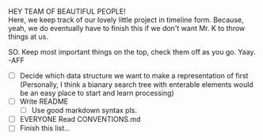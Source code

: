 HEY TEAM OF BEAUTIFUL PEOPLE!  
Here, we keep track of our lovely little project in timeline form. Because, yeah, we do eventually have to finish this if we don't want Mr. K to throw things at us.  
  
SO. Keep most important things on the top, check them off as you go. Yaay. -AFF

- [ ] Decide which data structure we want to make a representation of first (Personally, I think a bianary search tree with enterable elements would be an easy place to start and learn processing)
- [ ] Write README
  - [ ] Use good markdown syntax pls.
- [ ] EVERYONE Read CONVENTIONS.md
- [ ] Finish this list...
